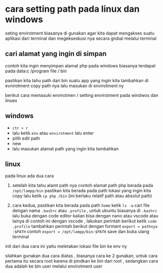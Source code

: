 # cara setting path pada linux dan windows


seting envirotment biasanya di gunakan agar kita dapat mengakses suatu aplikasi dari terminal dan megekseskusi nya secara global melalui terminal


## cari alamat yang ingin di simpan

contoh kita ingin menyimpan alamat php
pada windows biasanya terdapat pada data:c /program file / bin

pastikan kita tahu path dari bin suatu app yang ingin kita tambahkan di evnirotment
copy path nya  lalu masukan di envirotment ny

berikut cara memasuki envirotmen / setting envirotment pada windwos dan linuex
## windows

*  `ctr + r`
* lalu ketik `env` atau `envirotment` lalu enter
* pilih edit path
* new
* lalu masukan alamat path yang ingin kita tambahkan

## linux

pada linux
 ada dua cara 
1. setelah kita tahu alamt path nya contoh alamat path php berada pada 
	`/opt/lampp/bin` 
	pastikan kita berada pada path lokasi yang ingin kita copy
	lalu ketik `cp php /bin`
	(ini berlaku relatif path atau absolut path)

2. cara kedua, pastikan kita berada pada path `home` ketik `ls -a`
	 cari file dengan nama `.bashrc` atau `.profile` , untuk ubuntu biasanya di `.bashrc`
	 lalu buka dengan code editor kalian bisa dengan nano atau vscode atau lainya
	 di contoh ini dengan vscode , lakukan perintah berikut
	ketik `code .profile`
	tambahkan  perintah berikut dengan formant `export = pathnya :$PATH`
	contoh
	`export = /opt/lampp/bin:$PATH`
	save dan buka ulang terminal

inti dari dua cara ini yaitu meletakan lokasi file bin ke env ny

silahkan gunakan dua cara diatas , biasanya cara ke 2 gunakan, untuk cara pertama itu secara root karena di pindkan ke bin dari root , sedangkan cara dua adalah ke bin user melalui envirotment user 
	 